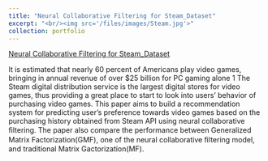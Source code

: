 ```yaml
---
title: "Neural Collaborative Filtering for Steam_Dataset"
excerpt: "<br/><img src='/files/images/Steam.jpg'>"
collection: portfolio
---
```


[Neural Collaborative Filtering for Steam_Dataset](Neural_Collaborative_Filtering_for_Steam_Dataset.pdf)



It is estimated that nearly 60 percent of Americans play video games, bringing in annual revenue of over $25 billion for PC gaming alone 1 The Steam digital distribution service is the largest digital stores for video games, thus providing a great place to start to look into users’ behavior of purchasing video games. This paper aims to build a recommendation system for predicting user’s preference towards video games based on the purchasing history obtained from Steam API using neural collaborative ﬁltering. The paper also compare the performance between Generalized Matrix Factorization(GMF), one of the neural collaborative ﬁltering model, and traditional Matrix Gactorization(MF).
